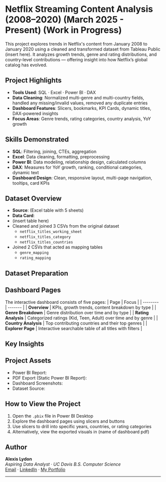 # Netflix Streaming Content Analysis (2008–2020) (March 2025 - Present) (Work in Progress)
This project explores trends in Netflix's content from January 2008 to January 2020 using a cleaned and transformed dataset from Tableau Public (insert here).
It analyzes growth trends, genre and rating distributions, and country-level contributions — offering insight into how Netflix’s global catalog has evolved.

## Project Highlights
- **Tools Used**: SQL · Excel · Power BI · DAX
- **Data Cleaning**: Normalized multi-genre and multi-country fields, handled any missing/invalid values, removed any duplicate entries
- **Dashboard Features**: Slicers, bookmarks, KPI Cards, dynamic titles, DAX-powered insights
- **Focus Areas**: Genre trends, rating categories, country analysis, YoY growth

## Skills Demonstrated
- **SQL**: Filtering, joining, CTEs, aggregation
- **Excel**: Data cleaning, formatting, preprocessing
- **Power BI**: Data modeling, relationship design, calculated columns
- **DAX**: Measures for YoY growth, ranking, conditional categories, dynamic text
- **Dashboard Design**: Clean, responsive layout, multi-page navigation, tooltips, card KPIs

## Dataset Overview
- **Source**: (Excel table with 5 sheets)
- **Data Card**:
- (insert table here)
- Cleaned and joined 3 CSVs from the original dataset
    * `netflix_titles_working_sheet`
    * `netflix_titles_category`
    * `netflix_titles_countries`
- Joined 2 CSVs that acted as mapping tables
    * `genre_mapping`
    * `rating_mapping`

## Dataset Preparation

## Dashboard Pages
The interactive dashboard consists of five pages: 
| Page    | Focus |
| -------- | ------- |
| **Overview**  | KPIs, growth trends, content breakdown by type |
| **Genre Breakdown** | Genre distribution over time and by type |
| **Rating Analysis**    | Categorized ratings (Kid, Teen, Adult) over time and by genre |
| **Country Analysis**    | Top contributing countries and their top genres |
| **Explorer Page**    | Interactive searchable table of all titles with filters |

## Key Insights

## Project Assets
- Power BI Report:
- PDF Export (Static Power BI Report):
- Dashboard Screenshots:
- Dataset Source: 

## How to View the Project
1. Open the `.pbix` file in Power BI Desktop
2. Explore the dashboard pages using slicers and buttons
3. Use slicers to drill into specific years, countries, or rating categories
4. Alternatively, view the exported visuals in (name of dashboard pdf)

## Author
**Alexis Lydon**  
*Aspiring Data Analyst · UC Davis B.S. Computer Science*  
[Email](mailto:alexisblydon@gmail.com) · [LinkedIn](www.linkedin.com/in/alexis-lydon-477498223) · [My Portfolio](https://alexisbl14.github.io/personal-portfolio/)

---
